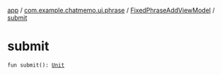 [app](../../index.md) / [com.example.chatmemo.ui.phrase](../index.md) / [FixedPhraseAddViewModel](index.md) / [submit](./submit.md)

# submit

`fun submit(): `[`Unit`](https://kotlinlang.org/api/latest/jvm/stdlib/kotlin/-unit/index.html)